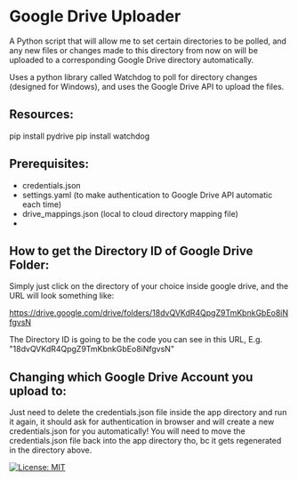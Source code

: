 # Google Drive Uploader

A Python script that will allow me to set certain directories to be polled, and any new files or changes made to this directory from now on will be uploaded to a corresponding Google Drive directory automatically.

Uses a python library called Watchdog to poll for directory changes (designed for Windows), and uses the Google Drive API to upload the files.

## Resources:

pip install pydrive
pip install watchdog

## Prerequisites:

* credentials.json
* settings.yaml (to make authentication to Google Drive API automatic each time)
* drive_mappings.json (local to cloud directory mapping file)
* 

## How to get the Directory ID of Google Drive Folder:

Simply just click on the directory of your choice inside google drive, and the URL will look something like:

https://drive.google.com/drive/folders/18dvQVKdR4QpgZ9TmKbnkGbEo8iNfgvsN

The Directory ID is going to be the code you can see in this URL, E.g. "18dvQVKdR4QpgZ9TmKbnkGbEo8iNfgvsN"

## Changing which Google Drive Account you upload to:

Just need to delete the credentials.json file inside the app directory and run it again, it should ask for authentication in browser and will create a new credentials.json for you automatically! You will need to move the credentials.json file back into the app directory tho, bc it gets regenerated in the directory above.


[![License: MIT](https://img.shields.io/badge/License-MIT-blue.svg)](https://opensource.org/licenses/MIT)